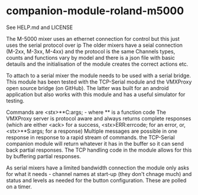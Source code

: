 # companion-module-roland-m5000
See HELP.md and LICENSE

The M-5000 mixer uses an ethernet connection for control but this just uses the serial protocol over ip
The older mixers have a seial connection (M-2xx, M-3xx, M-4xx) and the protocol is the same
Channels types, counts and functions vary by model and there is a json file with basic detauils and the initialisation of the module creates the correct actions etc.

To attach to a serial mixer the module needs to be used with a serial bridge. This module has been tested with the TCP-Serial module and the VMXProxy open source bridge (on GitHub). 
The latter was built for an android application but also works with this module and has a useful simulator for testing.

Commands are \<stx\>**C:args;   -   where ** is a function code
The VMXProxy server is protocol aware and always returns complete responses (which are either \<ack\> for a success, \<stx\>ERR:errcode; for an error, or, \<stx\>**S:args; for a response)
Multiple messages are possible in one response in response to a rapid stream of commands.
the TCP-Serial companion module will return whatever it has in the buffer so it can send back partial responses. The TCP handling code in the module allows for this by buffering partial responses.

As serial mixers have a limited bandwidth connection the module only asks for what it needs - channel names at start-up (they don't chnage much) and status and levels as needed for the button configuration. These are polled on a timer.